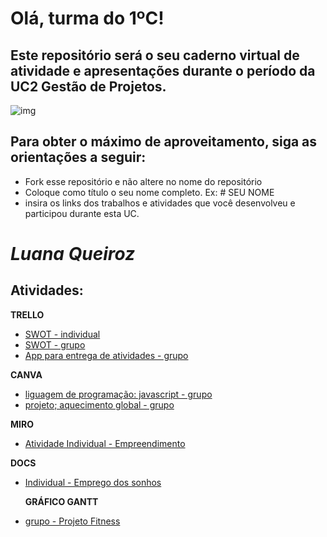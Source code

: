 # Olá, turma do 1ºC! 
## Este repositório será o seu caderno virtual de atividade e apresentações durante o período da UC2 Gestão de Projetos. 

![img](https://blog.acelerato.com/wp-content/uploads/2020/08/5-beneficios-da-gesta%CC%83o-de-projetos-para-a-sua-empresa-1200x640.png)

## Para obter o máximo de aproveitamento, siga as orientações a seguir:

- Fork esse repositório e não altere no nome do repositório
- Coloque como título o seu nome completo. Ex: # SEU NOME
- insira os links dos trabalhos e atividades que você desenvolveu e participou durante esta UC.

# _Luana Queiroz_

## Atividades: 
**TRELLO**
- [SWOT - individual](https://trello.com/invite/b/pDQLz2CP/ATTI37a77b13c7ce23f44895c41beef118c09F217059/luana-queiroz)
- [SWOT - grupo](https://trello.com/invite/b/pDQLz2CP/ATTI37a77b13c7ce23f44895c41beef118c09F217059/luana-queiroz)
- [App para entrega de atividades - grupo](https://trello.com/invite/b/FNEcOPRI/ATTIf6a6d5e3a1b8e78c32702926da579a8e377DC7B2/trabalho-em-grupo)

**CANVA**
- [liguagem de programação: javascript - grupo](https://www.canva.com/design/DAGEjcwsWQw/oLc2Cb0vagBMyZSGDPg4ug/edit?utm_content=DAGEjcwsWQw&utm_campaign=designshare&utm_medium=link2&utm_source=sharebutton)
- [ projeto; aquecimento global - grupo](https://www.canva.com/design/DAGC38ucRMQ/fH-9GaF5vZwT2X9-wlIXVw/edit?utm_content=DAGC38ucRMQ&utm_campaign=designshare&utm_medium=link2&utm_source=sharebutton)

**MIRO**
- [Atividade Individual - Empreendimento](https://miro.com/welcomeonboard/NTFadVFUZDJaYmltZ2xsa1R1NklhZm9vclFRS2VjNzFDZUNyZTlpMkxINFp4VUNaMGN1bHhEVmRlTnpjNUZCc3wzNDU4NzY0NTg4OTk0MTc0OTA0fDI=?share_link_id=3186720406540)


**DOCS**
- [ Individual - Emprego dos sonhos](https://docs.google.com/document/d/1rw7kGvO5vT4BEe66pBQHn0W0aO-u6bnDLps1jTU4IBI/edit?usp=drivesdk)

  **GRÁFICO GANTT**

- [ grupo - Projeto Fitness](https://docs.google.com/spreadsheets/d/1G1VWxcM7JbDCOmMCh7DgREZ6N2opwprjehFwmUOPJ5o/edit?usp=sharing)

